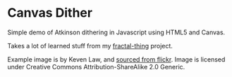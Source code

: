 # Canvas Dither

Simple demo of Atkinson dithering in Javascript using HTML5 and Canvas.

Takes a lot of learned stuff from my [fractal-thing](https://github.com/ticky/fractal-thing) project.

Example image is by Keven Law, and [sourced from flickr](http://www.flickr.com/photos/kevenlaw/2308263346/). Image is licensed under Creative Commons Attribution-ShareAlike 2.0 Generic.